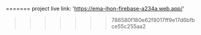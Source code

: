 =======
project live link: 'https://ema-jhon-firebase-a234a.web.app/'
>>>>>>> 786580f180e62f8017ff9e17d6bfbce55c255aa2
